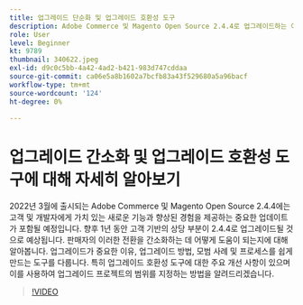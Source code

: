 ```yaml
---
title: 업그레이드 단순화 및 업그레이드 호환성 도구
description: Adobe Commerce 및 Magento Open Source 2.4.4로 업그레이드하는 이유 및 방법
role: User
level: Beginner
kt: 9789
thumbnail: 340622.jpeg
exl-id: d9c0c5bb-4a42-4ad2-b421-983d747cddaa
source-git-commit: ca06e5a8b1602a7bcfb83a43f529680a5a96bacf
workflow-type: tm+mt
source-wordcount: '124'
ht-degree: 0%

---
```


# 업그레이드 간소화 및 업그레이드 호환성 도구에 대해 자세히 알아보기

2022년 3월에 출시되는 Adobe Commerce 및 Magento Open Source 2.4.4에는 고객 및 개발자에게 가치 있는 새로운 기능과 향상된 경험을 제공하는 중요한 업데이트가 포함될 예정입니다. 향후 1년 동안 고객 기반의 상당 부분이 2.4.4로 업그레이드될 것으로 예상됩니다. 판매자의 이러한 전환을 간소화하는 데 어떻게 도움이 되는지에 대해 알아봅니다. 업그레이드가 중요한 이유, 업그레이드 방법, 모범 사례 및 프로세스를 쉽게 만드는 도구를 다룹니다. 특히 업그레이드 호환성 도구에 대한 주요 개선 사항이 있으며 이를 사용하여 업그레이드 프로젝트의 범위를 지정하는 방법을 알려드리겠습니다.

>[!VIDEO](https://video.tv.adobe.com/v/340622/?quality=12&learn=on)
